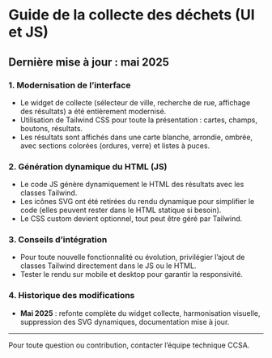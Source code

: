 # Guide de la collecte des déchets (UI et JS)

## Dernière mise à jour : mai 2025

### 1. Modernisation de l’interface
- Le widget de collecte (sélecteur de ville, recherche de rue, affichage des résultats) a été entièrement modernisé.
- Utilisation de Tailwind CSS pour toute la présentation : cartes, champs, boutons, résultats.
- Les résultats sont affichés dans une carte blanche, arrondie, ombrée, avec sections colorées (ordures, verre) et listes à puces.

### 2. Génération dynamique du HTML (JS)
- Le code JS génère dynamiquement le HTML des résultats avec les classes Tailwind.
- Les icônes SVG ont été retirées du rendu dynamique pour simplifier le code (elles peuvent rester dans le HTML statique si besoin).
- Le CSS custom devient optionnel, tout peut être géré par Tailwind.

### 3. Conseils d’intégration
- Pour toute nouvelle fonctionnalité ou évolution, privilégier l’ajout de classes Tailwind directement dans le JS ou le HTML.
- Tester le rendu sur mobile et desktop pour garantir la responsivité.

### 4. Historique des modifications
- **Mai 2025** : refonte complète du widget collecte, harmonisation visuelle, suppression des SVG dynamiques, documentation mise à jour.

---

Pour toute question ou contribution, contacter l’équipe technique CCSA.

